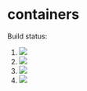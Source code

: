 # containers

Build status:

1. [![](https://github.com/StefanoFormicola/containers/workflows/tests-fibonacci/badge.svg)](https://github.com/StefanoFormicola/containers/actions?query=workflow%3Atests-fibonacci)
1. [![](https://github.com/StefanoFormicola/containers/workflows/tests-range/badge.svg)](https://github.com/StefanoFormicola/containers/actions?query=workflow%3Atests-range)
1. [![](https://github.com/StefanoFormicola/containers/workflows/tests-BST/badge.svg)](https://github.com/StefanoFormicola/containers/actions?query=workflow%3Atests-BST)
1. [![](https://github.com/StefanoFormicola/containers/workflows/tests-BinaryTree/badge.svg)](https://github.com/StefanoFormicola/containers/actions?query=workflow%3Atests-BinaryTree)
